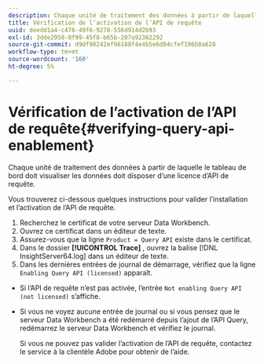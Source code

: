 ```yaml
---
description: Chaque unité de traitement des données à partir de laquelle le tableau de bord doit visualiser les données doit disposer d’une licence d’API de requête.
title: Vérification de l’activation de l’API de requête
uuid: deedd1a4-c476-49f6-9278-556d914d2b93
exl-id: 3dde2958-0f99-45f8-b65b-207a92362292
source-git-commit: d9df90242ef96188f4e4b5e6d04cfef196b0a628
workflow-type: tm+mt
source-wordcount: '160'
ht-degree: 5%

---
```


# Vérification de l’activation de l’API de requête{#verifying-query-api-enablement}

Chaque unité de traitement des données à partir de laquelle le tableau de bord doit visualiser les données doit disposer d’une licence d’API de requête.

Vous trouverez ci-dessous quelques instructions pour valider l’installation et l’activation de l’API de requête.

1. Recherchez le certificat de votre serveur Data Workbench.
1. Ouvrez ce certificat dans un éditeur de texte.
1. Assurez-vous que la ligne `Product = Query API` existe dans le certificat.
1. Dans le dossier **[!UICONTROL Trace]** , ouvrez la balise [!DNL InsightServer64.log] dans un éditeur de texte.
1. Dans les dernières entrées de journal de démarrage, vérifiez que la ligne `Enabling Query API (licensed)` apparaît.

* Si l’API de requête n’est pas activée, l’entrée `Not enabling Query API (not licensed)` s’affiche.
* Si vous ne voyez aucune entrée de journal ou si vous pensez que le serveur Data Workbench a été redémarré depuis l’ajout de l’API Query, redémarrez le serveur Data Workbench et vérifiez le journal.

   Si vous ne pouvez pas valider l’activation de l’API de requête, contactez le service à la clientèle Adobe pour obtenir de l’aide.

